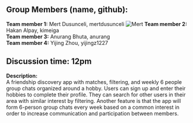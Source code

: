 ## Group Members (name, github):
**Team member 1:** Mert Dusunceli, mertdusunceli  ![Mert](https://ibb.co/CwQR41X)
**Team member 2:** Hakan Alpay, kimeiga  
**Team member 3:** Anurang Bhuta, anurang   
**Team member 4:** Yijing Zhou, yijingz1227 

## Discussion time: 12pm 

**Description:**   
A friendship discovery app with matches, filtering, and weekly 6 people group chats organized around a hobby. Users can sign up and enter their hobbies to complete their profile. They can search for other users in their area with similar interest by filtering. Another feature is that the app will form 6-person group chats every week based on a common interest in order to increase communication and participation between members. 
